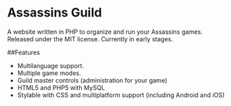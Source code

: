 # Assassins Guild
A website written in PHP to organize and run your Assassins games. Released under the MIT license. Currently in early stages.

##Features

* Multilanguage support.
* Multiple game modes.
* Guild master controls (administration for your game)
* HTML5 and PHP5 with MySQL
* Stylable with CSS and multiplatform support (including Android and iOS)

